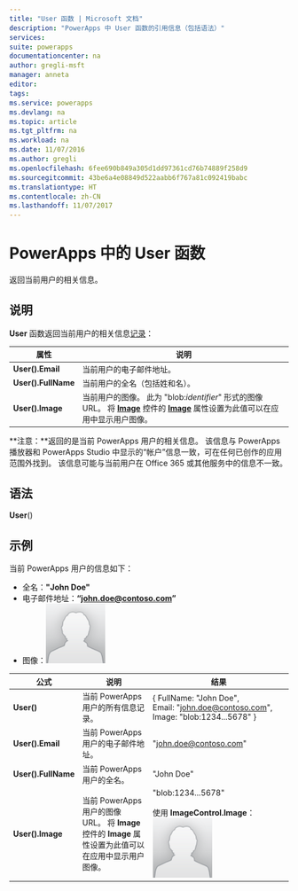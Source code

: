 ```yaml
---
title: "User 函数 | Microsoft 文档"
description: "PowerApps 中 User 函数的引用信息（包括语法）"
services: 
suite: powerapps
documentationcenter: na
author: gregli-msft
manager: anneta
editor: 
tags: 
ms.service: powerapps
ms.devlang: na
ms.topic: article
ms.tgt_pltfrm: na
ms.workload: na
ms.date: 11/07/2016
ms.author: gregli
ms.openlocfilehash: 6fee690b849a305d1dd97361cd76b74889f258d9
ms.sourcegitcommit: 43be6a4e08849d522aabb6f767a81c092419babc
ms.translationtype: HT
ms.contentlocale: zh-CN
ms.lasthandoff: 11/07/2017
---
```

# <a name="user-function-in-powerapps"></a>PowerApps 中的 User 函数
返回当前用户的相关信息。

## <a name="description"></a>说明
**User** 函数返回当前用户的相关信息[记录](../working-with-tables.md#records)：

| 属性 | 说明 |
| --- | --- |
| **User().Email** |当前用户的电子邮件地址。 |
| **User().FullName** |当前用户的全名（包括姓和名）。 |
| **User().Image** |当前用户的图像。 此为 "blob:*identifier*" 形式的图像 URL。 将 **[Image](../controls/control-image.md)** 控件的 **[Image](../controls/properties-visual.md)** 属性设置为此值可以在应用中显示用户图像。 |

**注意：**返回的是当前 PowerApps 用户的相关信息。  该信息与 PowerApps 播放器和 PowerApps Studio 中显示的“帐户”信息一致，可在任何已创作的应用范围外找到。  该信息可能与当前用户在 Office 365 或其他服务中的信息不一致。

## <a name="syntax"></a>语法
**User**()

## <a name="examples"></a>示例
当前 PowerApps 用户的信息如下：

* 全名：**"John Doe"**
* 电子邮件地址：**“john.doe@contoso.com”**
* 图像：![](media/function-user/john-doe-picture.png) 

| 公式 | 说明 | 结果 |
| --- | --- | --- |
| **User()** |当前 PowerApps 用户的所有信息记录。 |{ FullName:&nbsp;"John Doe", Email:&nbsp;"john.doe@contoso.com", Image:&nbsp;"blob:1234...5678" } |
| **User().Email** |当前 PowerApps 用户的电子邮件地址。 |"john.doe@contoso.com" |
| **User().FullName** |当前 PowerApps 用户的全名。 |"John Doe" |
| **User().Image** |当前 PowerApps 用户的图像 URL。  将 **Image** 控件的 **Image** 属性设置为此值可以在应用中显示用户图像。 |"blob:1234...5678"<br><br>使用 **ImageControl.Image**：<br>![](media/function-user/john-doe-picture.png) |


